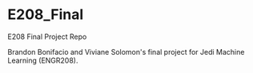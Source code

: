# E208_Final
E208 Final Project Repo



Brandon Bonifacio and Viviane Solomon's final project for Jedi Machine Learning (ENGR208). 
